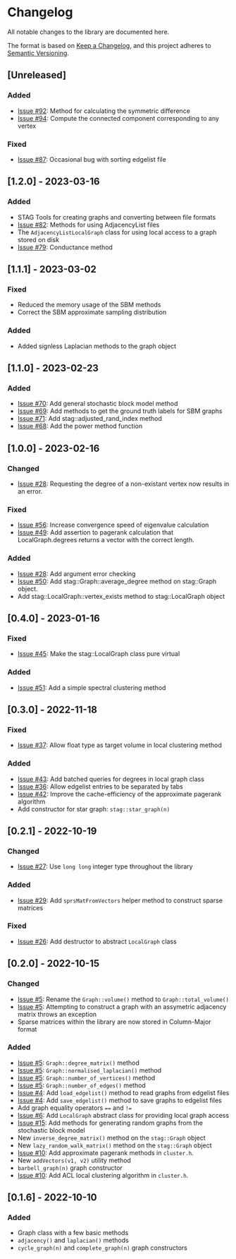 # Changelog
All notable changes to the library are documented here.

The format is based on [Keep a Changelog](https://keepachangelog.com/en/1.0.0/),
and this project adheres to [Semantic Versioning](https://semver.org/spec/v2.0.0.html).

## [Unreleased]
### Added
- [Issue #92](https://github.com/staglibrary/stag/issues/92): Method for calculating the symmetric difference
- [Issue #94](https://github.com/staglibrary/stag/issues/94): Compute the connected component corresponding to any vertex

### Fixed
- [Issue #87](https://github.com/staglibrary/stag/issues/87): Occasional bug with sorting edgelist file

## [1.2.0] - 2023-03-16
### Added
- STAG Tools for creating graphs and converting between file formats
- [Issue #82](https://github.com/staglibrary/stag/issues/82): Methods for using AdjacencyList files
- The `AdjacencyListLocalGraph` class for using local access to a graph stored on disk
- [Issue #79](https://github.com/staglibrary/stag/issues/79): Conductance method

## [1.1.1] - 2023-03-02
### Fixed
- Reduced the memory usage of the SBM methods
- Correct the SBM approximate sampling distribution

### Added
- Added signless Laplacian methods to the graph object

## [1.1.0] - 2023-02-23
### Added
- [Issue #70](https://github.com/staglibrary/stag/issues/70): Add general stochastic block model method
- [Issue #69](https://github.com/staglibrary/stag/issues/69): Add methods to get the ground truth labels for SBM graphs
- [Issue #71](https://github.com/staglibrary/stag/issues/71): Add stag::adjusted_rand_index method
- [Issue #68](https://github.com/staglibrary/stag/issues/68): Add the power method function

## [1.0.0] - 2023-02-16
### Changed
- [Issue #28](https://github.com/staglibrary/stag/issues/28): Requesting the degree of a non-existant vertex now results
in an error.

### Fixed
- [Issue #56](https://github.com/staglibrary/stag/issues/56): Increase convergence speed of eigenvalue calculation
- [Issue #49](https://github.com/staglibrary/stag/issues/49): Add assertion to pagerank calculation that LocalGraph.degrees
returns a vector with the correct length.

### Added
- [Issue #28](https://github.com/staglibrary/stag/issues/28): Add argument error checking
- [Issue #50](https://github.com/staglibrary/stag/issues/50): Add stag::Graph::average_degree method on stag::Graph object.
- Add stag::LocalGraph::vertex_exists method to stag::LocalGraph object

## [0.4.0] - 2023-01-16
### Fixed
- [Issue #45](https://github.com/staglibrary/stag/issues/45): Make the stag::LocalGraph class pure virtual

### Added
- [Issue #51](https://github.com/staglibrary/stag/issues/51): Add a simple spectral clustering method

## [0.3.0] - 2022-11-18
### Fixed
- [Issue #37](https://github.com/staglibrary/stag/issues/37): Allow float type as target volume in local clustering method

### Added
- [Issue #43](https://github.com/staglibrary/stag/issues/43): Add batched queries for degrees in local graph class
- [Issue #36](https://github.com/staglibrary/stag/issues/36): Allow edgelist entries to be separated by tabs
- [Issue #42](https://github.com/staglibrary/stag/issues/42): Improve the cache-efficiency of the approximate pagerank algorithm
- Add constructor for star graph: `stag::star_graph(n)`

## [0.2.1] - 2022-10-19
### Changed
- [Issue #27](https://github.com/staglibrary/stag/issues/27): Use `long long` integer type throughout the library

### Added
- [Issue #29](https://github.com/staglibrary/stag/issues/29): Add `sprsMatFromVectors` helper method to construct sparse matrices

### Fixed
- [Issue #26](https://github.com/staglibrary/stag/issues/26): Add destructor to abstract `LocalGraph` class

## [0.2.0] - 2022-10-15
### Changed
- [Issue #5](https://github.com/staglibrary/stag/issues/5): Rename the `Graph::volume()` method to `Graph::total_volume()`
- [Issue #5](https://github.com/staglibrary/stag/issues/5): Attempting to construct a graph with an assymetric adjacency matrix
throws an exception
- Sparse matrices within the library are now stored in Column-Major format

### Added
- [Issue #5](https://github.com/staglibrary/stag/issues/5): `Graph::degree_matrix()` method
- [Issue #5](https://github.com/staglibrary/stag/issues/5): `Graph::normalised_laplacian()` method
- [Issue #5](https://github.com/staglibrary/stag/issues/5): `Graph::number_of_vertices()` method
- [Issue #5](https://github.com/staglibrary/stag/issues/5): `Graph::number_of_edges()` method
- [Issue #4](https://github.com/staglibrary/stag/issues/4): Add `load_edgelist()` method to read graphs from edgelist files
- [Issue #4](https://github.com/staglibrary/stag/issues/4): Add `save_edgelist()` method to save graphs to edgelist files
- Add graph equality operators `==` and `!=`
- [Issue #6](https://github.com/staglibrary/stag/issues/6): Add `LocalGraph` abstract class for providing local graph access
- [Issue #15](https://github.com/staglibrary/stag/issues/15): Add methods for generating random graphs from the stochastic
block model
- New `inverse_degree_matrix()` method on the `stag::Graph` object
- New `lazy_random_walk_matrix()` method on the `stag::Graph` object
- [Issue #10](https://github.com/staglibrary/stag/issues/10): Add approximate pagerank methods in `cluster.h`.
- New `addVectors(v1, v2)` utility method
- `barbell_graph(n)` graph constructor
- [Issue #10](https://github.com/staglibrary/stag/issues/10): Add ACL local clustering algorithm in `cluster.h`.

## [0.1.6] - 2022-10-10
### Added
- Graph class with a few basic methods
- `adjacency()` and `laplacian()` methods
- `cycle_graph(n)` and `complete_graph(n)` graph constructors